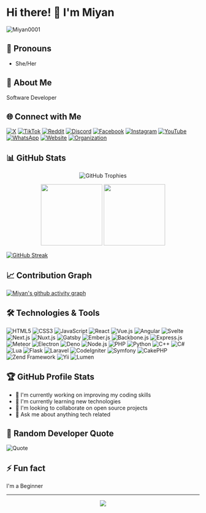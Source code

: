 # Hi there! 👋 I'm Miyan

<p align="left"> <img src="https://komarev.com/ghpvc/?username=Miyan0001&label=Profile%20views&color=0e75b6&style=flat" alt="Miyan0001" /> </p>

## 🌈 Pronouns
- She/Her

## 🌟 About Me
Software Developer

## 🌐 Connect with Me

[![X](https://img.shields.io/badge/X-%23000000.svg?style=for-the-badge&logo=X&logoColor=white)](https://x.com/miyan0001)
[![TikTok](https://img.shields.io/badge/TikTok-%23000000.svg?style=for-the-badge&logo=TikTok&logoColor=white)](https://tiktok.com/@Miyan0001)
[![Reddit](https://img.shields.io/badge/Reddit-%23FF4500.svg?style=for-the-badge&logo=Reddit&logoColor=white)](https://reddit.com/user/misonomiyan)
[![Discord](https://img.shields.io/badge/Discord-%237289DA.svg?style=for-the-badge&logo=discord&logoColor=white)](https://discord.com/users/miyan0001)
[![Facebook](https://img.shields.io/badge/Facebook-%231877F2.svg?style=for-the-badge&logo=Facebook&logoColor=white)](https://www.facebook.com/profile.php?id=100095432057687)
[![Instagram](https://img.shields.io/badge/Instagram-%23E4405F.svg?style=for-the-badge&logo=Instagram&logoColor=white)](https://instagram.com/miyanli0001)
[![YouTube](https://img.shields.io/badge/YouTube-%23FF0000.svg?style=for-the-badge&logo=YouTube&logoColor=white)](https://youtube.com/@Miyan0001)
[![WhatsApp](https://img.shields.io/badge/WhatsApp-25D366?style=for-the-badge&logo=whatsapp&logoColor=white)](https://wa.me/6283890667327)
[![Website](https://img.shields.io/badge/Website-4A154B?style=for-the-badge&logo=vercel&logoColor=white)](https://miyanapi.vercel.app)
[![Organization](https://img.shields.io/badge/Organization-000000?style=for-the-badge&logo=vercel&logoColor=white)](https://vercel.com/Miyan-org)

## 📊 GitHub Stats

<p align="center">
  <img src="https://github-profile-trophy.vercel.app/?username=Miyan0001&theme=radical&no-frame=false&no-bg=true&margin-w=4" alt="GitHub Trophies" />
</p>

<p align="center">
  <img height="160em" src="https://github-readme-stats.vercel.app/api?username=Miyan0001&show_icons=true&theme=radical&include_all_commits=true&count_private=true"/>
  <img height="160em" src="https://github-readme-stats.vercel.app/api/top-langs/?username=Miyan-hub&layout=compact&langs_count=7&theme=radical"/>
</p>

[![GitHub Streak](https://streak-stats.demolab.com?user=Miyan0001&theme=radical)](https://git.io/streak-stats)

## 📈 Contribution Graph
[![Miyan's github activity graph](https://github-readme-activity-graph.vercel.app/graph?username=Miyan0001&theme=tokyo-night)](https://github.com/ashutosh00710/github-readme-activity-graph)

## 🛠️ Technologies & Tools

![HTML5](https://img.shields.io/badge/-HTML5-black?style=flat-square&logo=html5)
![CSS3](https://img.shields.io/badge/-CSS3-black?style=flat-square&logo=css3)
![JavaScript](https://img.shields.io/badge/-JavaScript-black?style=flat-square&logo=javascript)
![React](https://img.shields.io/badge/-React-black?style=flat-square&logo=react)
![Vue.js](https://img.shields.io/badge/-Vue.js-black?style=flat-square&logo=vue.js)
![Angular](https://img.shields.io/badge/-Angular-black?style=flat-square&logo=angular)
![Svelte](https://img.shields.io/badge/-Svelte-black?style=flat-square&logo=svelte)
![Next.js](https://img.shields.io/badge/-Next.js-black?style=flat-square&logo=next.js)
![Nuxt.js](https://img.shields.io/badge/-Nuxt.js-black?style=flat-square&logo=nuxt.js)
![Gatsby](https://img.shields.io/badge/-Gatsby-black?style=flat-square&logo=gatsby)
![Ember.js](https://img.shields.io/badge/-Ember.js-black?style=flat-square&logo=ember.js)
![Backbone.js](https://img.shields.io/badge/-Backbone.js-black?style=flat-square&logo=backbone.js)
![Express.js](https://img.shields.io/badge/-Express.js-black?style=flat-square&logo=express)
![Meteor](https://img.shields.io/badge/-Meteor-black?style=flat-square&logo=meteor)
![Electron](https://img.shields.io/badge/-Electron-black?style=flat-square&logo=electron)
![Deno](https://img.shields.io/badge/-Deno-black?style=flat-square&logo=deno)
![Node.js](https://img.shields.io/badge/-Node.js-black?style=flat-square&logo=Node.js)
![PHP](https://img.shields.io/badge/-PHP-black?style=flat-square&logo=php)
![Python](https://img.shields.io/badge/-Python-black?style=flat-square&logo=Python)
![C++](https://img.shields.io/badge/-C++-black?style=flat-square&logo=cplusplus)
![C#](https://img.shields.io/badge/-C%23-black?style=flat-square&logo=csharp)
![Lua](https://img.shields.io/badge/-Lua-black?style=flat-square&logo=Lua)
![Flask](https://img.shields.io/badge/-Flask-black?style=flat-square&logo=flask)
![Laravel](https://img.shields.io/badge/-Laravel-black?style=flat-square&logo=laravel)
![CodeIgniter](https://img.shields.io/badge/-CodeIgniter-black?style=flat-square&logo=codeigniter)
![Symfony](https://img.shields.io/badge/-Symfony-black?style=flat-square&logo=symfony)
![CakePHP](https://img.shields.io/badge/-CakePHP-black?style=flat-square&logo=cakephp)
![Zend Framework](https://img.shields.io/badge/-Zend-black?style=flat-square&logo=zend)
![Yii](https://img.shields.io/badge/-Yii-black?style=flat-square&logo=yii)
![Lumen](https://img.shields.io/badge/-Lumen-black?style=flat-square&logo=lumen)

## 🏆 GitHub Profile Stats
- 🔭 I'm currently working on improving my coding skills
- 🌱 I'm currently learning new technologies
- 👯 I'm looking to collaborate on open source projects
- 💬 Ask me about anything tech related

## 💬 Random Developer Quote
![Quote](https://github-readme-quotes-bay.vercel.app/quote)

## ⚡ Fun fact
I'm a Beginner

---
<p align="center">
  <img src="https://capsule-render.vercel.app/api?type=waving&color=gradient&height=60&section=footer"/>
</p>